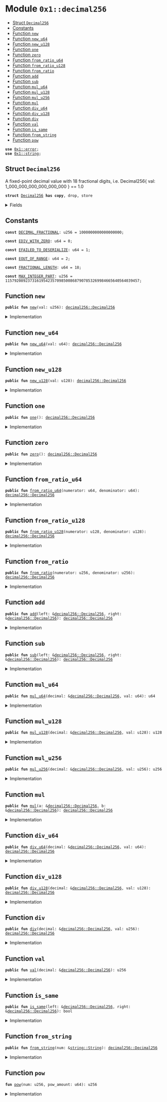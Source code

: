 
<a id="0x1_decimal256"></a>

# Module `0x1::decimal256`



-  [Struct `Decimal256`](#0x1_decimal256_Decimal256)
-  [Constants](#@Constants_0)
-  [Function `new`](#0x1_decimal256_new)
-  [Function `new_u64`](#0x1_decimal256_new_u64)
-  [Function `new_u128`](#0x1_decimal256_new_u128)
-  [Function `one`](#0x1_decimal256_one)
-  [Function `zero`](#0x1_decimal256_zero)
-  [Function `from_ratio_u64`](#0x1_decimal256_from_ratio_u64)
-  [Function `from_ratio_u128`](#0x1_decimal256_from_ratio_u128)
-  [Function `from_ratio`](#0x1_decimal256_from_ratio)
-  [Function `add`](#0x1_decimal256_add)
-  [Function `sub`](#0x1_decimal256_sub)
-  [Function `mul_u64`](#0x1_decimal256_mul_u64)
-  [Function `mul_u128`](#0x1_decimal256_mul_u128)
-  [Function `mul_u256`](#0x1_decimal256_mul_u256)
-  [Function `mul`](#0x1_decimal256_mul)
-  [Function `div_u64`](#0x1_decimal256_div_u64)
-  [Function `div_u128`](#0x1_decimal256_div_u128)
-  [Function `div`](#0x1_decimal256_div)
-  [Function `val`](#0x1_decimal256_val)
-  [Function `is_same`](#0x1_decimal256_is_same)
-  [Function `from_string`](#0x1_decimal256_from_string)
-  [Function `pow`](#0x1_decimal256_pow)


<pre><code><b>use</b> <a href="../../move_nursery/../move_stdlib/doc/error.md#0x1_error">0x1::error</a>;
<b>use</b> <a href="../../move_nursery/../move_stdlib/doc/string.md#0x1_string">0x1::string</a>;
</code></pre>



<a id="0x1_decimal256_Decimal256"></a>

## Struct `Decimal256`

A fixed-point decimal value with 18 fractional digits, i.e. Decimal256{ val: 1_000_000_000_000_000_000 } == 1.0


<pre><code><b>struct</b> <a href="decimal256.md#0x1_decimal256_Decimal256">Decimal256</a> <b>has</b> <b>copy</b>, drop, store
</code></pre>



<details>
<summary>Fields</summary>


<dl>
<dt>
<code>val: u256</code>
</dt>
<dd>

</dd>
</dl>


</details>

<a id="@Constants_0"></a>

## Constants


<a id="0x1_decimal256_DECIMAL_FRACTIONAL"></a>



<pre><code><b>const</b> <a href="decimal256.md#0x1_decimal256_DECIMAL_FRACTIONAL">DECIMAL_FRACTIONAL</a>: u256 = 1000000000000000000;
</code></pre>



<a id="0x1_decimal256_EDIV_WITH_ZERO"></a>



<pre><code><b>const</b> <a href="decimal256.md#0x1_decimal256_EDIV_WITH_ZERO">EDIV_WITH_ZERO</a>: u64 = 0;
</code></pre>



<a id="0x1_decimal256_EFAILED_TO_DESERIALIZE"></a>



<pre><code><b>const</b> <a href="decimal256.md#0x1_decimal256_EFAILED_TO_DESERIALIZE">EFAILED_TO_DESERIALIZE</a>: u64 = 1;
</code></pre>



<a id="0x1_decimal256_EOUT_OF_RANGE"></a>



<pre><code><b>const</b> <a href="decimal256.md#0x1_decimal256_EOUT_OF_RANGE">EOUT_OF_RANGE</a>: u64 = 2;
</code></pre>



<a id="0x1_decimal256_FRACTIONAL_LENGTH"></a>



<pre><code><b>const</b> <a href="decimal256.md#0x1_decimal256_FRACTIONAL_LENGTH">FRACTIONAL_LENGTH</a>: u64 = 18;
</code></pre>



<a id="0x1_decimal256_MAX_INTEGER_PART"></a>



<pre><code><b>const</b> <a href="decimal256.md#0x1_decimal256_MAX_INTEGER_PART">MAX_INTEGER_PART</a>: u256 = 115792089237316195423570985008687907853269984665640564039457;
</code></pre>



<a id="0x1_decimal256_new"></a>

## Function `new`



<pre><code><b>public</b> <b>fun</b> <a href="decimal256.md#0x1_decimal256_new">new</a>(val: u256): <a href="decimal256.md#0x1_decimal256_Decimal256">decimal256::Decimal256</a>
</code></pre>



<details>
<summary>Implementation</summary>


<pre><code><b>public</b> <b>fun</b> <a href="decimal256.md#0x1_decimal256_new">new</a>(val: u256): <a href="decimal256.md#0x1_decimal256_Decimal256">Decimal256</a> {
    <a href="decimal256.md#0x1_decimal256_Decimal256">Decimal256</a> { val }
}
</code></pre>



</details>

<a id="0x1_decimal256_new_u64"></a>

## Function `new_u64`



<pre><code><b>public</b> <b>fun</b> <a href="decimal256.md#0x1_decimal256_new_u64">new_u64</a>(val: u64): <a href="decimal256.md#0x1_decimal256_Decimal256">decimal256::Decimal256</a>
</code></pre>



<details>
<summary>Implementation</summary>


<pre><code><b>public</b> <b>fun</b> <a href="decimal256.md#0x1_decimal256_new_u64">new_u64</a>(val: u64): <a href="decimal256.md#0x1_decimal256_Decimal256">Decimal256</a> {
    <a href="decimal256.md#0x1_decimal256_Decimal256">Decimal256</a> { val: (val <b>as</b> u256) }
}
</code></pre>



</details>

<a id="0x1_decimal256_new_u128"></a>

## Function `new_u128`



<pre><code><b>public</b> <b>fun</b> <a href="decimal256.md#0x1_decimal256_new_u128">new_u128</a>(val: u128): <a href="decimal256.md#0x1_decimal256_Decimal256">decimal256::Decimal256</a>
</code></pre>



<details>
<summary>Implementation</summary>


<pre><code><b>public</b> <b>fun</b> <a href="decimal256.md#0x1_decimal256_new_u128">new_u128</a>(val: u128): <a href="decimal256.md#0x1_decimal256_Decimal256">Decimal256</a> {
    <a href="decimal256.md#0x1_decimal256_Decimal256">Decimal256</a> { val: (val <b>as</b> u256) }
}
</code></pre>



</details>

<a id="0x1_decimal256_one"></a>

## Function `one`



<pre><code><b>public</b> <b>fun</b> <a href="decimal256.md#0x1_decimal256_one">one</a>(): <a href="decimal256.md#0x1_decimal256_Decimal256">decimal256::Decimal256</a>
</code></pre>



<details>
<summary>Implementation</summary>


<pre><code><b>public</b> <b>fun</b> <a href="decimal256.md#0x1_decimal256_one">one</a>(): <a href="decimal256.md#0x1_decimal256_Decimal256">Decimal256</a> {
    <a href="decimal256.md#0x1_decimal256_Decimal256">Decimal256</a> { val: <a href="decimal256.md#0x1_decimal256_DECIMAL_FRACTIONAL">DECIMAL_FRACTIONAL</a> }
}
</code></pre>



</details>

<a id="0x1_decimal256_zero"></a>

## Function `zero`



<pre><code><b>public</b> <b>fun</b> <a href="decimal256.md#0x1_decimal256_zero">zero</a>(): <a href="decimal256.md#0x1_decimal256_Decimal256">decimal256::Decimal256</a>
</code></pre>



<details>
<summary>Implementation</summary>


<pre><code><b>public</b> <b>fun</b> <a href="decimal256.md#0x1_decimal256_zero">zero</a>(): <a href="decimal256.md#0x1_decimal256_Decimal256">Decimal256</a> {
    <a href="decimal256.md#0x1_decimal256_Decimal256">Decimal256</a> { val: 0 }
}
</code></pre>



</details>

<a id="0x1_decimal256_from_ratio_u64"></a>

## Function `from_ratio_u64`



<pre><code><b>public</b> <b>fun</b> <a href="decimal256.md#0x1_decimal256_from_ratio_u64">from_ratio_u64</a>(numerator: u64, denominator: u64): <a href="decimal256.md#0x1_decimal256_Decimal256">decimal256::Decimal256</a>
</code></pre>



<details>
<summary>Implementation</summary>


<pre><code><b>public</b> <b>fun</b> <a href="decimal256.md#0x1_decimal256_from_ratio_u64">from_ratio_u64</a>(numerator: u64, denominator: u64): <a href="decimal256.md#0x1_decimal256_Decimal256">Decimal256</a> {
    <b>assert</b>!(denominator != 0, <a href="decimal256.md#0x1_decimal256_EDIV_WITH_ZERO">EDIV_WITH_ZERO</a>);

    <a href="decimal256.md#0x1_decimal256_new">new</a>((numerator <b>as</b> u256) * <a href="decimal256.md#0x1_decimal256_DECIMAL_FRACTIONAL">DECIMAL_FRACTIONAL</a> / (denominator <b>as</b> u256))
}
</code></pre>



</details>

<a id="0x1_decimal256_from_ratio_u128"></a>

## Function `from_ratio_u128`



<pre><code><b>public</b> <b>fun</b> <a href="decimal256.md#0x1_decimal256_from_ratio_u128">from_ratio_u128</a>(numerator: u128, denominator: u128): <a href="decimal256.md#0x1_decimal256_Decimal256">decimal256::Decimal256</a>
</code></pre>



<details>
<summary>Implementation</summary>


<pre><code><b>public</b> <b>fun</b> <a href="decimal256.md#0x1_decimal256_from_ratio_u128">from_ratio_u128</a>(numerator: u128, denominator: u128): <a href="decimal256.md#0x1_decimal256_Decimal256">Decimal256</a> {
    <b>assert</b>!(denominator != 0, <a href="decimal256.md#0x1_decimal256_EDIV_WITH_ZERO">EDIV_WITH_ZERO</a>);

    <a href="decimal256.md#0x1_decimal256_new">new</a>((numerator <b>as</b> u256) * <a href="decimal256.md#0x1_decimal256_DECIMAL_FRACTIONAL">DECIMAL_FRACTIONAL</a> / (denominator <b>as</b> u256))
}
</code></pre>



</details>

<a id="0x1_decimal256_from_ratio"></a>

## Function `from_ratio`



<pre><code><b>public</b> <b>fun</b> <a href="decimal256.md#0x1_decimal256_from_ratio">from_ratio</a>(numerator: u256, denominator: u256): <a href="decimal256.md#0x1_decimal256_Decimal256">decimal256::Decimal256</a>
</code></pre>



<details>
<summary>Implementation</summary>


<pre><code><b>public</b> <b>fun</b> <a href="decimal256.md#0x1_decimal256_from_ratio">from_ratio</a>(numerator: u256, denominator: u256): <a href="decimal256.md#0x1_decimal256_Decimal256">Decimal256</a> {
    <b>assert</b>!(denominator != 0, <a href="decimal256.md#0x1_decimal256_EDIV_WITH_ZERO">EDIV_WITH_ZERO</a>);

    <a href="decimal256.md#0x1_decimal256_new">new</a>(numerator * <a href="decimal256.md#0x1_decimal256_DECIMAL_FRACTIONAL">DECIMAL_FRACTIONAL</a> / denominator)
}
</code></pre>



</details>

<a id="0x1_decimal256_add"></a>

## Function `add`



<pre><code><b>public</b> <b>fun</b> <a href="decimal256.md#0x1_decimal256_add">add</a>(left: &<a href="decimal256.md#0x1_decimal256_Decimal256">decimal256::Decimal256</a>, right: &<a href="decimal256.md#0x1_decimal256_Decimal256">decimal256::Decimal256</a>): <a href="decimal256.md#0x1_decimal256_Decimal256">decimal256::Decimal256</a>
</code></pre>



<details>
<summary>Implementation</summary>


<pre><code><b>public</b> <b>fun</b> <a href="decimal256.md#0x1_decimal256_add">add</a>(left: &<a href="decimal256.md#0x1_decimal256_Decimal256">Decimal256</a>, right: &<a href="decimal256.md#0x1_decimal256_Decimal256">Decimal256</a>): <a href="decimal256.md#0x1_decimal256_Decimal256">Decimal256</a> {
    <a href="decimal256.md#0x1_decimal256_new">new</a>(left.val + right.val)
}
</code></pre>



</details>

<a id="0x1_decimal256_sub"></a>

## Function `sub`



<pre><code><b>public</b> <b>fun</b> <a href="decimal256.md#0x1_decimal256_sub">sub</a>(left: &<a href="decimal256.md#0x1_decimal256_Decimal256">decimal256::Decimal256</a>, right: &<a href="decimal256.md#0x1_decimal256_Decimal256">decimal256::Decimal256</a>): <a href="decimal256.md#0x1_decimal256_Decimal256">decimal256::Decimal256</a>
</code></pre>



<details>
<summary>Implementation</summary>


<pre><code><b>public</b> <b>fun</b> <a href="decimal256.md#0x1_decimal256_sub">sub</a>(left: &<a href="decimal256.md#0x1_decimal256_Decimal256">Decimal256</a>, right: &<a href="decimal256.md#0x1_decimal256_Decimal256">Decimal256</a>): <a href="decimal256.md#0x1_decimal256_Decimal256">Decimal256</a> {
    <a href="decimal256.md#0x1_decimal256_new">new</a>(left.val - right.val)
}
</code></pre>



</details>

<a id="0x1_decimal256_mul_u64"></a>

## Function `mul_u64`



<pre><code><b>public</b> <b>fun</b> <a href="decimal256.md#0x1_decimal256_mul_u64">mul_u64</a>(decimal: &<a href="decimal256.md#0x1_decimal256_Decimal256">decimal256::Decimal256</a>, val: u64): u64
</code></pre>



<details>
<summary>Implementation</summary>


<pre><code><b>public</b> <b>fun</b> <a href="decimal256.md#0x1_decimal256_mul_u64">mul_u64</a>(decimal: &<a href="decimal256.md#0x1_decimal256_Decimal256">Decimal256</a>, val: u64): u64 {
    (decimal.val * (val <b>as</b> u256) / <a href="decimal256.md#0x1_decimal256_DECIMAL_FRACTIONAL">DECIMAL_FRACTIONAL</a> <b>as</b> u64)
}
</code></pre>



</details>

<a id="0x1_decimal256_mul_u128"></a>

## Function `mul_u128`



<pre><code><b>public</b> <b>fun</b> <a href="decimal256.md#0x1_decimal256_mul_u128">mul_u128</a>(decimal: &<a href="decimal256.md#0x1_decimal256_Decimal256">decimal256::Decimal256</a>, val: u128): u128
</code></pre>



<details>
<summary>Implementation</summary>


<pre><code><b>public</b> <b>fun</b> <a href="decimal256.md#0x1_decimal256_mul_u128">mul_u128</a>(decimal: &<a href="decimal256.md#0x1_decimal256_Decimal256">Decimal256</a>, val: u128): u128 {
    (decimal.val * (val <b>as</b> u256) / <a href="decimal256.md#0x1_decimal256_DECIMAL_FRACTIONAL">DECIMAL_FRACTIONAL</a> <b>as</b> u128)
}
</code></pre>



</details>

<a id="0x1_decimal256_mul_u256"></a>

## Function `mul_u256`



<pre><code><b>public</b> <b>fun</b> <a href="decimal256.md#0x1_decimal256_mul_u256">mul_u256</a>(decimal: &<a href="decimal256.md#0x1_decimal256_Decimal256">decimal256::Decimal256</a>, val: u256): u256
</code></pre>



<details>
<summary>Implementation</summary>


<pre><code><b>public</b> <b>fun</b> <a href="decimal256.md#0x1_decimal256_mul_u256">mul_u256</a>(decimal: &<a href="decimal256.md#0x1_decimal256_Decimal256">Decimal256</a>, val: u256): u256 {
    decimal.val * val / <a href="decimal256.md#0x1_decimal256_DECIMAL_FRACTIONAL">DECIMAL_FRACTIONAL</a>
}
</code></pre>



</details>

<a id="0x1_decimal256_mul"></a>

## Function `mul`



<pre><code><b>public</b> <b>fun</b> <a href="decimal256.md#0x1_decimal256_mul">mul</a>(a: &<a href="decimal256.md#0x1_decimal256_Decimal256">decimal256::Decimal256</a>, b: &<a href="decimal256.md#0x1_decimal256_Decimal256">decimal256::Decimal256</a>): <a href="decimal256.md#0x1_decimal256_Decimal256">decimal256::Decimal256</a>
</code></pre>



<details>
<summary>Implementation</summary>


<pre><code><b>public</b> <b>fun</b> <a href="decimal256.md#0x1_decimal256_mul">mul</a>(a: &<a href="decimal256.md#0x1_decimal256_Decimal256">Decimal256</a>, b: &<a href="decimal256.md#0x1_decimal256_Decimal256">Decimal256</a>): <a href="decimal256.md#0x1_decimal256_Decimal256">Decimal256</a> {
    <a href="decimal256.md#0x1_decimal256_new">new</a>(a.val * b.val / <a href="decimal256.md#0x1_decimal256_DECIMAL_FRACTIONAL">DECIMAL_FRACTIONAL</a>)
}
</code></pre>



</details>

<a id="0x1_decimal256_div_u64"></a>

## Function `div_u64`



<pre><code><b>public</b> <b>fun</b> <a href="decimal256.md#0x1_decimal256_div_u64">div_u64</a>(decimal: &<a href="decimal256.md#0x1_decimal256_Decimal256">decimal256::Decimal256</a>, val: u64): <a href="decimal256.md#0x1_decimal256_Decimal256">decimal256::Decimal256</a>
</code></pre>



<details>
<summary>Implementation</summary>


<pre><code><b>public</b> <b>fun</b> <a href="decimal256.md#0x1_decimal256_div_u64">div_u64</a>(decimal: &<a href="decimal256.md#0x1_decimal256_Decimal256">Decimal256</a>, val: u64): <a href="decimal256.md#0x1_decimal256_Decimal256">Decimal256</a> {
    <a href="decimal256.md#0x1_decimal256_new">new</a>(decimal.val / (val <b>as</b> u256))
}
</code></pre>



</details>

<a id="0x1_decimal256_div_u128"></a>

## Function `div_u128`



<pre><code><b>public</b> <b>fun</b> <a href="decimal256.md#0x1_decimal256_div_u128">div_u128</a>(decimal: &<a href="decimal256.md#0x1_decimal256_Decimal256">decimal256::Decimal256</a>, val: u128): <a href="decimal256.md#0x1_decimal256_Decimal256">decimal256::Decimal256</a>
</code></pre>



<details>
<summary>Implementation</summary>


<pre><code><b>public</b> <b>fun</b> <a href="decimal256.md#0x1_decimal256_div_u128">div_u128</a>(decimal: &<a href="decimal256.md#0x1_decimal256_Decimal256">Decimal256</a>, val: u128): <a href="decimal256.md#0x1_decimal256_Decimal256">Decimal256</a> {
    <a href="decimal256.md#0x1_decimal256_new">new</a>(decimal.val / (val <b>as</b> u256))
}
</code></pre>



</details>

<a id="0x1_decimal256_div"></a>

## Function `div`



<pre><code><b>public</b> <b>fun</b> <a href="decimal256.md#0x1_decimal256_div">div</a>(decimal: &<a href="decimal256.md#0x1_decimal256_Decimal256">decimal256::Decimal256</a>, val: u256): <a href="decimal256.md#0x1_decimal256_Decimal256">decimal256::Decimal256</a>
</code></pre>



<details>
<summary>Implementation</summary>


<pre><code><b>public</b> <b>fun</b> <a href="decimal256.md#0x1_decimal256_div">div</a>(decimal: &<a href="decimal256.md#0x1_decimal256_Decimal256">Decimal256</a>, val: u256): <a href="decimal256.md#0x1_decimal256_Decimal256">Decimal256</a> {
    <a href="decimal256.md#0x1_decimal256_new">new</a>(decimal.val / val)
}
</code></pre>



</details>

<a id="0x1_decimal256_val"></a>

## Function `val`



<pre><code><b>public</b> <b>fun</b> <a href="decimal256.md#0x1_decimal256_val">val</a>(decimal: &<a href="decimal256.md#0x1_decimal256_Decimal256">decimal256::Decimal256</a>): u256
</code></pre>



<details>
<summary>Implementation</summary>


<pre><code><b>public</b> <b>fun</b> <a href="decimal256.md#0x1_decimal256_val">val</a>(decimal: &<a href="decimal256.md#0x1_decimal256_Decimal256">Decimal256</a>): u256 {
    decimal.val
}
</code></pre>



</details>

<a id="0x1_decimal256_is_same"></a>

## Function `is_same`



<pre><code><b>public</b> <b>fun</b> <a href="decimal256.md#0x1_decimal256_is_same">is_same</a>(left: &<a href="decimal256.md#0x1_decimal256_Decimal256">decimal256::Decimal256</a>, right: &<a href="decimal256.md#0x1_decimal256_Decimal256">decimal256::Decimal256</a>): bool
</code></pre>



<details>
<summary>Implementation</summary>


<pre><code><b>public</b> <b>fun</b> <a href="decimal256.md#0x1_decimal256_is_same">is_same</a>(left: &<a href="decimal256.md#0x1_decimal256_Decimal256">Decimal256</a>, right: &<a href="decimal256.md#0x1_decimal256_Decimal256">Decimal256</a>): bool {
    left.val == right.val
}
</code></pre>



</details>

<a id="0x1_decimal256_from_string"></a>

## Function `from_string`



<pre><code><b>public</b> <b>fun</b> <a href="decimal256.md#0x1_decimal256_from_string">from_string</a>(num: &<a href="../../move_nursery/../move_stdlib/doc/string.md#0x1_string_String">string::String</a>): <a href="decimal256.md#0x1_decimal256_Decimal256">decimal256::Decimal256</a>
</code></pre>



<details>
<summary>Implementation</summary>


<pre><code><b>public</b> <b>fun</b> <a href="decimal256.md#0x1_decimal256_from_string">from_string</a>(num: &String): <a href="decimal256.md#0x1_decimal256_Decimal256">Decimal256</a> {
    <b>let</b> vec = <a href="../../move_nursery/../move_stdlib/doc/string.md#0x1_string_bytes">string::bytes</a>(num);
    <b>let</b> len = <a href="../../move_nursery/../move_stdlib/doc/vector.md#0x1_vector_length">vector::length</a>(vec);

    <b>let</b> cursor = 0;
    <b>let</b> dot_index = 0;
    <b>let</b> val: u256 = 0;
    <b>while</b> (cursor &lt; len) {
        <b>let</b> s = *<a href="../../move_nursery/../move_stdlib/doc/vector.md#0x1_vector_borrow">vector::borrow</a>(vec, cursor);
        cursor = cursor + 1;

        // find `.` position
        <b>if</b> (s == 46) <b>continue</b>;

        val = val * 10;
        <b>assert</b>!(s &gt;= 48 && s &lt;= 57, <a href="../../move_nursery/../move_stdlib/doc/error.md#0x1_error_invalid_argument">error::invalid_argument</a>(<a href="decimal256.md#0x1_decimal256_EFAILED_TO_DESERIALIZE">EFAILED_TO_DESERIALIZE</a>));

        <b>let</b> n = (s - 48 <b>as</b> u256);
        val = val + n;

        <b>if</b> (cursor == dot_index + 1) {
            // <b>use</b> `&lt;` not `&lt;=` <b>to</b> safely check "out of range"
            // (i.e. <b>to</b> avoid fractional part checking)
            <b>assert</b>!(<a href="decimal256.md#0x1_decimal256_val">val</a> &lt; <a href="decimal256.md#0x1_decimal256_MAX_INTEGER_PART">MAX_INTEGER_PART</a>, <a href="../../move_nursery/../move_stdlib/doc/error.md#0x1_error_invalid_argument">error::invalid_argument</a>(<a href="decimal256.md#0x1_decimal256_EOUT_OF_RANGE">EOUT_OF_RANGE</a>));

            dot_index = dot_index + 1;
        };
    };

    // ignore fractional part longer than `<a href="decimal256.md#0x1_decimal256_FRACTIONAL_LENGTH">FRACTIONAL_LENGTH</a>`
    <b>let</b> val = <b>if</b> (dot_index == len) {
        val * <a href="decimal256.md#0x1_decimal256_pow">pow</a>(10, <a href="decimal256.md#0x1_decimal256_FRACTIONAL_LENGTH">FRACTIONAL_LENGTH</a>)
    } <b>else</b> {
        <b>let</b> fractional_length = len - dot_index - 1;
        <b>if</b> (fractional_length &gt; <a href="decimal256.md#0x1_decimal256_FRACTIONAL_LENGTH">FRACTIONAL_LENGTH</a>) {
            val / <a href="decimal256.md#0x1_decimal256_pow">pow</a>(10, fractional_length - <a href="decimal256.md#0x1_decimal256_FRACTIONAL_LENGTH">FRACTIONAL_LENGTH</a>)
        } <b>else</b> {
            val * <a href="decimal256.md#0x1_decimal256_pow">pow</a>(10, <a href="decimal256.md#0x1_decimal256_FRACTIONAL_LENGTH">FRACTIONAL_LENGTH</a> - fractional_length)
        }
    };

    <a href="decimal256.md#0x1_decimal256_new">new</a>(val)
}
</code></pre>



</details>

<a id="0x1_decimal256_pow"></a>

## Function `pow`



<pre><code><b>fun</b> <a href="decimal256.md#0x1_decimal256_pow">pow</a>(num: u256, pow_amount: u64): u256
</code></pre>



<details>
<summary>Implementation</summary>


<pre><code><b>fun</b> <a href="decimal256.md#0x1_decimal256_pow">pow</a>(num: u256, pow_amount: u64): u256 {
    <b>let</b> index = 0;
    <b>let</b> val = 1;
    <b>while</b> (index &lt; pow_amount) {
        val = val * num;
        index = index + 1;
    };

    val
}
</code></pre>



</details>
